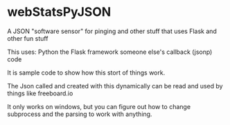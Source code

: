 # webStatsPyJSON
A JSON "software sensor" for pinging and other stuff that uses Flask and other fun stuff

This uses:
Python
the Flask framework
someone else's callback (jsonp) code

It is sample code to show how this stort of things work.

The Json called and created with this dynamically can be read and used by things like freeboard.io

It only works on windows, but you can figure out how to change subprocess and the parsing to work with anything.
